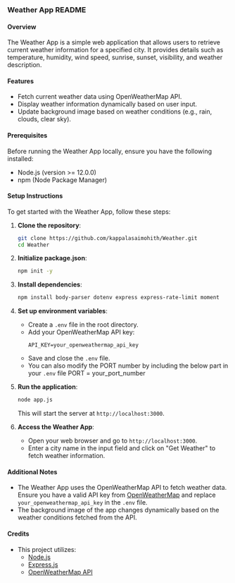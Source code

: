 ### Weather App README

#### Overview
The Weather App is a simple web application that allows users to retrieve current weather information for a specified city. It provides details such as temperature, humidity, wind speed, sunrise, sunset, visibility, and weather description.

#### Features
- Fetch current weather data using OpenWeatherMap API.
- Display weather information dynamically based on user input.
- Update background image based on weather conditions (e.g., rain, clouds, clear sky).

#### Prerequisites
Before running the Weather App locally, ensure you have the following installed:

- Node.js (version >= 12.0.0)
- npm (Node Package Manager)

#### Setup Instructions
To get started with the Weather App, follow these steps:

1. **Clone the repository**:
   ```bash
   git clone https://github.com/kappalasaimohith/Weather.git
   cd Weather
   ```
2. **Initialize package.json**:
   ```bash
   npm init -y
   ```

2. **Install dependencies**:
   ```bash
   npm install body-parser dotenv express express-rate-limit moment
   ```

3. **Set up environment variables**:
   - Create a `.env` file in the root directory.
   - Add your OpenWeatherMap API key:
     ```
     API_KEY=your_openweathermap_api_key
     ```
   - Save and close the `.env` file.
   - You can also modify the PORT number by including the below part in your `.env` file
   PORT = your_port_number

4. **Run the application**:
   ```bash
   node app.js
   ```
   This will start the server at `http://localhost:3000`.

5. **Access the Weather App**:
   - Open your web browser and go to `http://localhost:3000`.
   - Enter a city name in the input field and click on "Get Weather" to fetch weather information.

#### Additional Notes
- The Weather App uses the OpenWeatherMap API to fetch weather data. Ensure you have a valid API key from [OpenWeatherMap](https://openweathermap.org/) and replace `your_openweathermap_api_key` in the `.env` file.
- The background image of the app changes dynamically based on the weather conditions fetched from the API.

#### Credits
- This project utilizes:
  - [Node.js](https://nodejs.org/)
  - [Express.js](https://expressjs.com/)
  - [OpenWeatherMap API](https://openweathermap.org/api)
